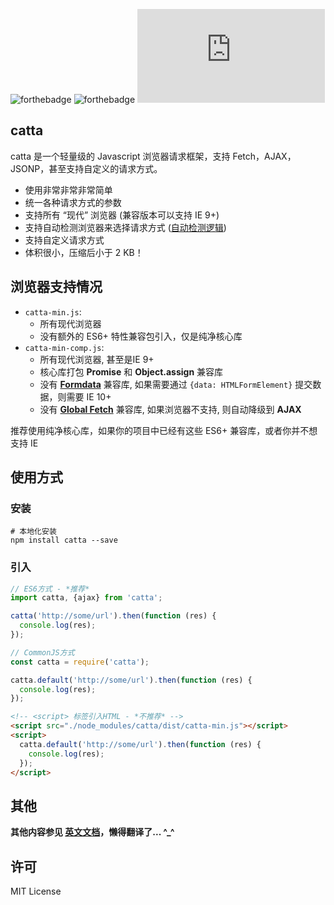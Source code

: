![forthebadge](http://forthebadge.com/images/badges/uses-js.svg) 
![forthebadge](http://forthebadge.com/images/badges/built-with-love.svg)
![sizebadge](http://img.badgesize.io/Joker-Jelly/catta/master/dist/catta-min.js?compression=gzip)

## catta
catta 是一个轻量级的 Javascript 浏览器请求框架，支持 Fetch，AJAX，JSONP，甚至支持自定义的请求方式。

- 使用非常非常非常简单
- 统一各种请求方式的参数
- 支持所有 “现代” 浏览器 (兼容版本可以支持 IE 9+)
- 支持自动检测浏览器来选择请求方式 ([自动检测逻辑](##Attention))
- 支持自定义请求方式
- 体积很小，压缩后小于 2 KB！


## 浏览器支持情况

- `catta-min.js`: 
  - 所有现代浏览器
  - 没有额外的 ES6+ 特性兼容包引入，仅是纯净核心库
- `catta-min-comp.js`: 
  - 所有现代浏览器, 甚至是IE 9+
  - 核心库打包 **Promise** 和 **Object.assign** 兼容库
  - 没有 [**Formdata**](https://developer.mozilla.org/en-US/docs/Web/API/FormData/FormData) 兼容库, 如果需要通过 `{data: HTMLFormElement}` 提交数据，则需要 IE 10+
  - 没有 [**Global Fetch**](https://developer.mozilla.org/en-US/docs/Web/API/GlobalFetch) 兼容库, 如果浏览器不支持, 则自动降级到 **AJAX**

推荐使用纯净核心库，如果你的项目中已经有这些 ES6+ 兼容库，或者你并不想支持 IE


## 使用方式

### 安装

```shell
# 本地化安装
npm install catta --save
```



### 引入

```javascript
// ES6方式 - *推荐*
import catta, {ajax} from 'catta';

catta('http://some/url').then(function (res) {
  console.log(res);
});
```

```javascript
// CommonJS方式
const catta = require('catta');

catta.default('http://some/url').then(function (res) {
  console.log(res);
});
```

```html
<!-- <script> 标签引入HTML - *不推荐* -->
<script src="./node_modules/catta/dist/catta-min.js"></script>
<script>
  catta.default('http://some/url').then(function (res) {
    console.log(res);
  });
</script>
```

## 其他

**其他内容参见 [英文文档](https://github.com/Joker-Jelly/catta/blob/master/README.md)，懒得翻译了... ^_^**

## 许可

MIT License